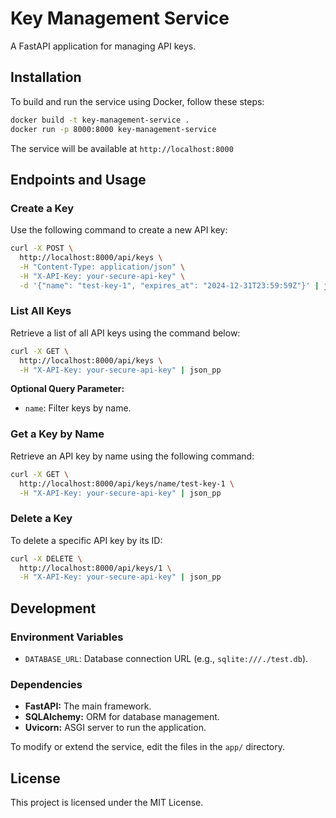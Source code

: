 
# Key Management Service

A FastAPI application for managing API keys.

## Installation

To build and run the service using Docker, follow these steps:

```bash
docker build -t key-management-service .
docker run -p 8000:8000 key-management-service
```
The service will be available at `http://localhost:8000`

## Endpoints and Usage

### Create a Key
Use the following command to create a new API key:
```bash
curl -X POST \
  http://localhost:8000/api/keys \
  -H "Content-Type: application/json" \
  -H "X-API-Key: your-secure-api-key" \
  -d '{"name": "test-key-1", "expires_at": "2024-12-31T23:59:59Z"}' | json_pp
```

### List All Keys
Retrieve a list of all API keys using the command below:
```bash
curl -X GET \
  http://localhost:8000/api/keys \
  -H "X-API-Key: your-secure-api-key" | json_pp
```
**Optional Query Parameter:**

-   `name`: Filter keys by name.

### Get a Key by Name

Retrieve an API key by name using the following command:
```bash
curl -X GET \
  http://localhost:8000/api/keys/name/test-key-1 \
  -H "X-API-Key: your-secure-api-key" | json_pp
```

### Delete a Key

To delete a specific API key by its ID:
```bash
curl -X DELETE \
  http://localhost:8000/api/keys/1 \
  -H "X-API-Key: your-secure-api-key" | json_pp
```

## Development

### Environment Variables

-   `DATABASE_URL`: Database connection URL (e.g., `sqlite:///./test.db`).

### Dependencies

-   **FastAPI:** The main framework.
-   **SQLAlchemy:** ORM for database management.
-   **Uvicorn:** ASGI server to run the application.

To modify or extend the service, edit the files in the `app/` directory.

## License

This project is licensed under the MIT License.
